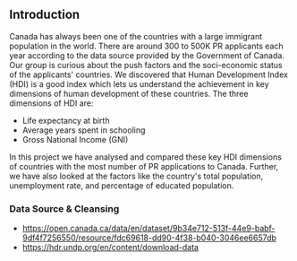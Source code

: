 ## Introduction

Canada has always been one of the countries with a large immigrant population in the world. There are around 300 to 500K PR applicants each year 
according to the data source provided by the Government of Canada. Our group is curious about the push factors and the soci-economic status of the applicants'
countries. 
We discovered that Human Development Index (HDI) is a good index which lets us understand the achievement in key dimensions of human development
of these countries. The three dimensions of HDI are: 
- Life expectancy at birth 
- Average years spent in schooling 
- Gross National Income (GNI)

In this project we have analysed and compared these key HDI dimensions of countries with the most number of PR applications to Canada. Further, we
have also looked at the factors like the country's total population, unemployment rate, and percentage of educated population.

### Data Source & Cleansing

- https://open.canada.ca/data/en/dataset/9b34e712-513f-44e9-babf-9df4f7256550/resource/fdc69618-dd90-4f38-b040-3046ee6657db
- https://hdr.undp.org/en/content/download-data
